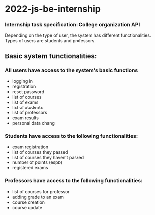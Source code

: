 # 2022-js-be-internship

### **Internship task specification:** College organization API

Depending on the type of user, the system has different functionalities. Types of users are students and professors.

## **Basic system functionalities:**

### **All users have access to the system's basic functions**
- logging in
- registration
- reset password
- list of courses
- list of exams
- list of students
- list of professors
- exam results
- personal data chang

### **Students have access to the following functionalities:**
- exam registration
- list of courses they passed
- list of courses they haven’t passed
- number of points (espb)
- registered exams

### **Professors have access to the following functionalities:**
- list of courses for professor
- adding grade to an exam
- course creation
- course update


